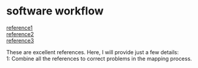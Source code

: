 # software workflow

[reference1](https://vvviy.github.io/2018/09/17/nv_small-FPGA-Mapping-Workflow-II/)  
[reference2](https://zhuanlan.zhihu.com/p/378202360)  
[reference3](https://github.com/LStrying/nvdla_notes/blob/main/nvdla_small_fpga_prj/nvdla_small%20FPGA%20mapping%20workflow/software%20workflow/ALINX_ZYNQ(AX7Z035_AX7Z100)%E5%BC%80%E5%8F%91%E5%B9%B3%E5%8F%B0Linux%E5%BA%94%E7%94%A8%E6%95%99%E7%A8%8B.pdf)  

These are excellent references. Here, I will provide just a few details:  
1: Combine all the references to correct problems in the mapping process.  